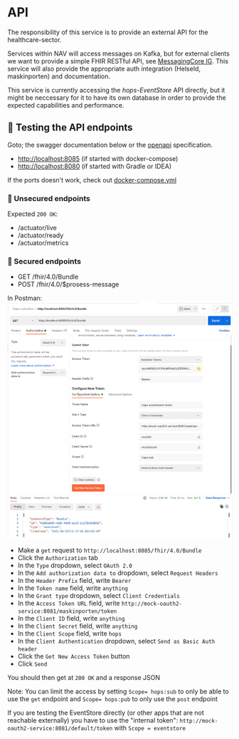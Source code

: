 # API
The responsibility of this service is to provide an external API for the healthcare-sector. 

Services within NAV will access messages on Kafka, but for external clients we want to provide a simple FHIR RESTful API, see [MessagingCore IG](https://navikt.github.io/fhir/igs/MessagingCore/).
This service will also provide the appropriate auth integration (HelseId, maskinporten) and documentation.

This service is currently accessing the *hops-EventStore* API directly, but it might be neccessary for it to have its own database in order to provide the expected capabilities and performance.

## 🌈 Testing the API endpoints
Goto; the swagger documentation below or the [openapi](.config/web/openapi.yaml) specification. 
- [http://localhost:8085](http://localhost:8085) (if started with docker-compose)
- [http://localhost:8080](http://localhost:8080) (if started with Gradle or IDEA)

If the ports doesn't work, check out [docker-compose.yml](../../.docker/docker-compose.yml)

### 👐 Unsecured endpoints
Expected `200 OK`:
- /actuator/live 
- /actuator/ready
- /actuator/metrics

### 🤝 Secured endpoints
- GET /fhir/4.0/Bundle
- POST /fhir/4.0/$prosess-message

In Postman: ![postman](../../docs/images/PostmanDump.png)

* Make a `get` request to `http://localhost:8085/fhir/4.0/Bundle`
* Click the `Authorization` tab
* In the `Type` dropdown, select `OAuth 2.0`
* In the `Add authorization data to` dropdown, select `Request Headers`
* In the `Header Prefix` field, write `Bearer`
* In the `Token name` field, write `anything`
* In the `Grant type` dropdown, select `Client Credentials`
* In the `Access Token URL` field, write `http://mock-oauth2-service:8081/maskinporten/token`
* In the `Client ID` field, write `anything`
* In the `Client Secret` field, write `anything`
* In the `Client Scope` field, write `hops`
* In the `Client Authentication` dropdown, select `Send as Basic Auth header`
* Click the `Get New Access Token` button
* Click `Send`

You should then get at `200 OK` and a response JSON

Note: You can limit the access by setting `Scope= hops:sub` to only be able to use the `get` endpoint
and `Scope= hops:pub` to only use the `post` endpoint

If you are testing the EventStore directly
(or other apps that are not reachable externally) you have to use the "internal token":
`http://mock-oauth2-service:8081/default/token` with `Scope = eventstore`

